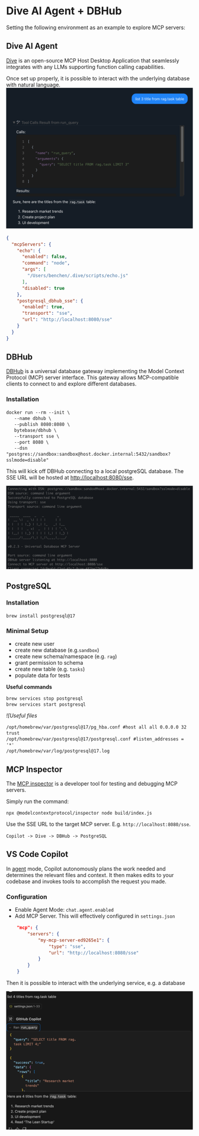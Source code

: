 # Dive AI Agent + DBHub

Setting the following environment as an example to explore MCP servers:

## Dive AI Agent 
[Dive](https://github.com/OpenAgentPlatform/Dive) is an open-source MCP Host Desktop Application that seamlessly integrates with any LLMs supporting function calling capabilities. 

Once set up properly, it is possible to interact with the underlying database with natural language. 
![images/dive.ai.mcp.png](../images/dive.ai.mcp.png)

```json
{
  "mcpServers": {
    "echo": {
      "enabled": false,
      "command": "node",
      "args": [
        "/Users/benchen/.dive/scripts/echo.js"
      ],
      "disabled": true
    },
    "postgresql_dbhub_sse": {
      "enabled": true,
      "transport": "sse",
      "url": "http://localhost:8080/sse"
    }
  }
}
```

## DBHub 
[DBHub](https://github.com/bytebase/dbhub/) is a universal database gateway implementing the Model Context Protocol (MCP) server interface. This gateway allows MCP-compatible clients to connect to and explore different databases.

### Installation 
```
docker run --rm --init \
   --name dbhub \
   --publish 8080:8080 \
   bytebase/dbhub \
   --transport sse \
   --port 8080 \
   --dsn "postgres://sandbox:sandbox@host.docker.internal:5432/sandbox?sslmode=disable"
```

This will kick off DBHub connecting to a local postgreSQL database. 
The SSE URL will be hosted at [http://localhost:8080/sse](http://localhost:8080/sse).

![images/dbhub.startup.png](../images/dbhub.startup.png)


## PostgreSQL

### Installation
```
brew install postgresql@17
```
### Minimal Setup 
- create new user
- create new database (e.g.`sandbox`)
- create new schema/namespace (e.g. `rag`)
- grant permission to schema
- create new table (e.g. `tasks`)
- populate data for tests


**Useful commands**
```
brew services stop postgresql
brew services start postgresql
```

*![*Useful files**
```
/opt/homebrew/var/postgresql@17/pg_hba.conf #host all all 0.0.0.0 32 trust
/opt/homebrew/var/postgresql@17/postgresql.conf #listen_addresses = '*'
/opt/homebrew/var/log/postgresql@17.log
```

## MCP Inspector
The [MCP inspector](https://github.com/modelcontextprotocol/inspector?tab=readme-ov-file) is a developer tool for testing and debugging MCP servers. 

Simply run the command:
```
npx @modelcontextprotocol/inspector node build/index.js
```
Use the SSE URL to the target MCP server. E.g. `http://localhost:8080/sse`.

`Copilot -> Dive -> DBHub -> PostgreSQL`

## VS Code Copilot
In [agent](https://code.visualstudio.com/docs/copilot/chat/chat-agent-mode) mode, Copilot autonomously plans the work needed and determines the relevant files and context. It then makes edits to your codebase and invokes tools to accomplish the request you made.

### Configuration
- Enable Agent Mode: `chat.agent.enabled` 
- Add MCP Server. This will effectively configured in `settings.json`
```json
    "mcp": {
        "servers": {
            "my-mcp-server-ed9265e1": {
                "type": "sse",
                "url": "http://localhost:8080/sse"
            }
        }
    }
```


Then it is possible to interact with the underlying service, e.g. a database

![images/copilot.mcp.chat](../images/copilot.mcp.chat.png)
